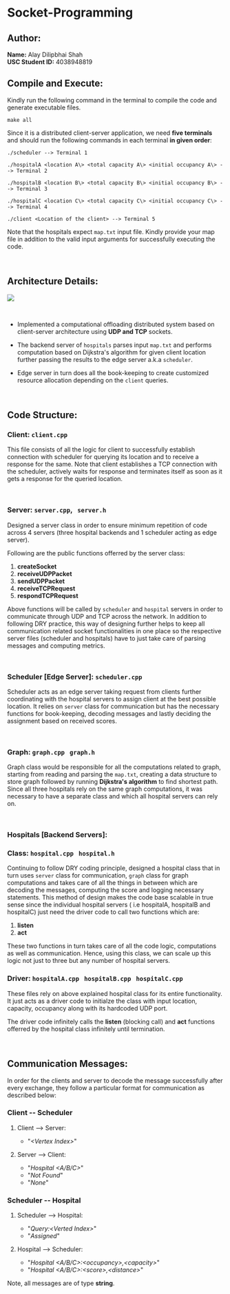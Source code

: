 # Socket-Programming

## Author:
**Name:** Alay Dilipbhai Shah <br>
**USC Student ID:** 4038948819

## Compile and Execute:

Kindly run the following command in the terminal to compile the code and generate executable files.

```
make all
```

Since it is a distributed client-server application, we need **five terminals** and should run the following commands in each terminal **in given order**:

```
./scheduler --> Terminal 1

./hospitalA <location A\> <total capacity A\> <initial occupancy A\> --> Terminal 2

./hospitalB <location B\> <total capacity B\> <initial occupancy B\> --> Terminal 3

./hospitalC <location C\> <total capacity C\> <initial occupancy C\> --> Terminal 4

./client <Location of the client> --> Terminal 5

```

Note that the hospitals expect `map.txt` input file. Kindly provide your map file in addition to the valid input arguments for successfully executing the code.


&nbsp;
## Architecture Details:

<img src = "https://user-images.githubusercontent.com/25189188/115893228-cd8c0300-a40c-11eb-8ecf-d76fb1268a08.png">

&nbsp;

* Implemented a computational offloading distributed system based on client-server architecture using **UDP and TCP** sockets.
  
* The backend server of `hospitals` parses input `map.txt` and performs computation based on  Dijkstra's algorithm for given client location further passing the results to the edge server a.k.a `scheduler`.

* Edge server in turn does all the book-keeping to create customized resource allocation depending on the `client` queries.

&nbsp;
## Code Structure:

### **Client:** `client.cpp` <br>
This file consists of all the logic for client to successfully establish connection with scheduler for querying its location and to receive a response for the same. Note that client establishes a TCP connection with the scheduler, actively waits for response and terminates itself as soon as it gets a response for the queried location. 

&nbsp;

### **Server:** `server.cpp`, &nbsp; `server.h`<br>
Designed a server class in order to ensure minimum repetition of code across 4 servers (three hospital backends and 1 scheduler acting as edge server). <br>


Following are the public functions offerred by the server class:
1. **createSocket**
2. **receiveUDPPacket**
3. **sendUDPPacket**
4. **receiveTCPRequest**
5. **respondTCPRequest**

Above functions will be called by `scheduler` and `hospital` servers in order to communicate through UDP and TCP across the network. In addition to following DRY practice, this way of designing further helps to keep all communication related socket functionalities in one place so the respective server files (scheduler and hospitals) have to just take care of parsing messages and computing metrics. 

&nbsp;

### **Scheduler [Edge Server]:** `scheduler.cpp` <br>
Scheduler acts as an edge server taking request from clients further coordinating with the hospital servers to assign client at the best possible location. It relies on `server` class for communication but has the necessary functions for book-keeping, decoding messages and lastly deciding the assignment based on received scores.

&nbsp;
### **Graph:** `graph.cpp` &nbsp; `graph.h` <br>
Graph class would be responsible for all the computations related to graph, starting from reading and parsing the `map.txt`, creating a data structure to store graph followed by running **Dijkstra's algorithm** to find shortest path. Since all three hospitals rely on the same graph computations, it was necessary to have a separate class and which all hospital servers can rely on.

&nbsp;
### **Hospitals [Backend Servers]:**
### Class: `hospital.cpp` &nbsp; `hospital.h` <br>
Continuing to follow DRY coding principle, designed a hospital class that in turn uses `server` class for communication, `graph` class for graph computations and takes care of all the things in between which are decoding the messages, computing the score and logging necessary statements. This method of design makes the code base scalable in true sense since the individual hospital servers ( i.e hospitalA, hospitalB and hospitalC) just need the driver code to call two functions which are:

1. **listen**
2. **act**

These two functions in turn takes care of all the code logic, computations as well as communication. Hence, using this class, we can scale up this logic not just to three but any number of hospital servers.

### Driver: `hospitalA.cpp` &nbsp; `hospitalB.cpp` &nbsp; `hospitalC.cpp`

These files rely on above explained hospital class for its entire functionality. It just acts as a driver code to initialze the class with input location, capacity, occupancy along with its hardcoded UDP port. 

The driver code infinitely calls the **listen** (blocking call) and **act** functions offerred by the hospital class infinitely until termination.

&nbsp;
## Communication Messages:

In order for the clients and server to decode the message successfully after every exchange, they follow a particular format for communication as described below:

### **Client -- Scheduler**
1. Client --> Server: 
   * "_<Vertex Index\>_"
  
2. Server --> Client: 
    * "_Hospital <A/B/C>_"
    * "_Not Found_"
    * "_None_"

### **Scheduler -- Hospital**
1. Scheduler --> Hospital: 
    * "_Query:<Verted Index\>_"
    * "_Assigned_"
  
2. Hospital --> Scheduler: 
    * "_Hospital <A/B/C>:<occupancy\>,<capacity\>_"
    * "_Hospital <A/B/C>:<score\>,<distance\>_"

Note, all messages are of type **string**.





